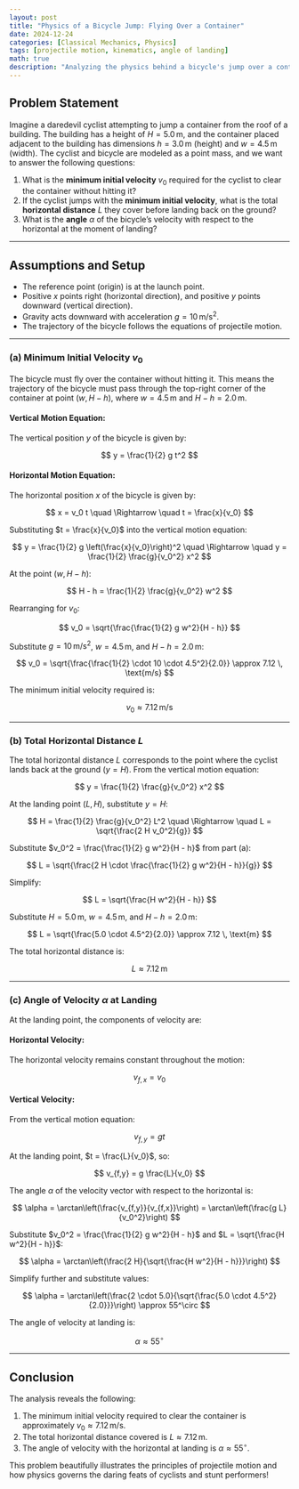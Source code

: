 ```yaml
---
layout: post
title: "Physics of a Bicycle Jump: Flying Over a Container"
date: 2024-12-24
categories: [Classical Mechanics, Physics]
tags: [projectile motion, kinematics, angle of landing]
math: true
description: "Analyzing the physics behind a bicycle's jump over a container using kinematics and projectile motion."
---
```


## Problem Statement

Imagine a daredevil cyclist attempting to jump a container from the roof of a building. The building has a height of $H = 5.0 \, \text{m}$, and the container placed adjacent to the building has dimensions $h = 3.0 \, \text{m}$ (height) and $w = 4.5 \, \text{m}$ (width). The cyclist and bicycle are modeled as a point mass, and we want to answer the following questions:

1. What is the **minimum initial velocity** $v_0$ required for the cyclist to clear the container without hitting it?
2. If the cyclist jumps with the **minimum initial velocity**, what is the total **horizontal distance** $L$ they cover before landing back on the ground?
3. What is the **angle** $\alpha$ of the bicycle’s velocity with respect to the horizontal at the moment of landing?

---

## Assumptions and Setup

- The reference point (origin) is at the launch point.
- Positive $x$ points right (horizontal direction), and positive $y$ points downward (vertical direction).
- Gravity acts downward with acceleration $g = 10 \, \text{m/s}^2$.
- The trajectory of the bicycle follows the equations of projectile motion.

---

### (a) Minimum Initial Velocity $v_0$

The bicycle must fly over the container without hitting it. This means the trajectory of the bicycle must pass through the top-right corner of the container at point $(w, H-h)$, where $w = 4.5 \, \text{m}$ and $H - h = 2.0 \, \text{m}$.

#### Vertical Motion Equation:
The vertical position $y$ of the bicycle is given by:

$$
y = \frac{1}{2} g t^2
$$

#### Horizontal Motion Equation:
The horizontal position $x$ of the bicycle is given by:

$$
x = v_0 t \quad \Rightarrow \quad t = \frac{x}{v_0}
$$

Substituting $t = \frac{x}{v_0}$ into the vertical motion equation:

$$
y = \frac{1}{2} g \left(\frac{x}{v_0}\right)^2 \quad \Rightarrow \quad y = \frac{1}{2} \frac{g}{v_0^2} x^2
$$

At the point $(w, H-h)$:

$$
H - h = \frac{1}{2} \frac{g}{v_0^2} w^2
$$

Rearranging for $v_0$:

$$
v_0 = \sqrt{\frac{\frac{1}{2} g w^2}{H - h}}
$$

Substitute $g = 10 \, \text{m/s}^2$, $w = 4.5 \, \text{m}$, and $H - h = 2.0 \, \text{m}$:

$$
v_0 = \sqrt{\frac{\frac{1}{2} \cdot 10 \cdot 4.5^2}{2.0}} \approx 7.12 \, \text{m/s}
$$

The minimum initial velocity required is:

$$
v_0 \approx 7.12 \, \text{m/s}
$$

---

### (b) Total Horizontal Distance $L$

The total horizontal distance $L$ corresponds to the point where the cyclist lands back at the ground ($y = H$). From the vertical motion equation:

$$
y = \frac{1}{2} \frac{g}{v_0^2} x^2
$$

At the landing point $(L, H)$, substitute $y = H$:

$$
H = \frac{1}{2} \frac{g}{v_0^2} L^2 \quad \Rightarrow \quad L = \sqrt{\frac{2 H v_0^2}{g}}
$$

Substitute $v_0^2 = \frac{\frac{1}{2} g w^2}{H - h}$ from part (a):

$$
L = \sqrt{\frac{2 H \cdot \frac{\frac{1}{2} g w^2}{H - h}}{g}}
$$

Simplify:

$$
L = \sqrt{\frac{H w^2}{H - h}}
$$

Substitute $H = 5.0 \, \text{m}$, $w = 4.5 \, \text{m}$, and $H - h = 2.0 \, \text{m}$:

$$
L = \sqrt{\frac{5.0 \cdot 4.5^2}{2.0}} \approx 7.12 \, \text{m}
$$

The total horizontal distance is:

$$
L \approx 7.12 \, \text{m}
$$

---

### (c) Angle of Velocity $\alpha$ at Landing

At the landing point, the components of velocity are:

#### Horizontal Velocity:
The horizontal velocity remains constant throughout the motion:

$$
v_{f,x} = v_0
$$

#### Vertical Velocity:
From the vertical motion equation:

$$
v_{f,y} = g t
$$

At the landing point, $t = \frac{L}{v_0}$, so:

$$
v_{f,y} = g \frac{L}{v_0}
$$

The angle $\alpha$ of the velocity vector with respect to the horizontal is:

$$
\alpha = \arctan\left(\frac{v_{f,y}}{v_{f,x}}\right) = \arctan\left(\frac{g L}{v_0^2}\right)
$$

Substitute $v_0^2 = \frac{\frac{1}{2} g w^2}{H - h}$ and $L = \sqrt{\frac{H w^2}{H - h}}$:

$$
\alpha = \arctan\left(\frac{2 H}{\sqrt{\frac{H w^2}{H - h}}}\right)
$$

Simplify further and substitute values:

$$
\alpha = \arctan\left(\frac{2 \cdot 5.0}{\sqrt{\frac{5.0 \cdot 4.5^2}{2.0}}}\right) \approx 55^\circ
$$

The angle of velocity at landing is:

$$
\alpha \approx 55^\circ
$$

---

## Conclusion

The analysis reveals the following:

1. The minimum initial velocity required to clear the container is approximately $v_0 \approx 7.12 \, \text{m/s}$.
2. The total horizontal distance covered is $L \approx 7.12 \, \text{m}$.
3. The angle of velocity with the horizontal at landing is $\alpha \approx 55^\circ$.

This problem beautifully illustrates the principles of projectile motion and how physics governs the daring feats of cyclists and stunt performers!
